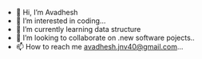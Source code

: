 - 👋 Hi, I’m Avadhesh
- 👀 I’m interested in  coding...
- 🌱 I’m currently learning data structure
- 💞️ I’m looking to collaborate on .new software pojects..
- 📫 How to reach me avadhesh.jnv40@gmail.com...

<!---
Avadhesh2/Avadhesh2 is a ✨ special ✨ repository because its `README.md` (this file) appears on your GitHub profile.
You can click the Preview link to take a look at your changes.
--->
